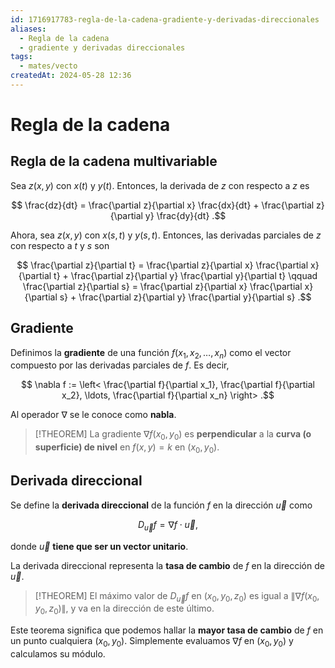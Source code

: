 ```yaml
---
id: 1716917783-regla-de-la-cadena-gradiente-y-derivadas-direccionales
aliases:
  - Regla de la cadena
  - gradiente y derivadas direccionales
tags:
  - mates/vecto
createdAt: 2024-05-28 12:36
---
```


# Regla de la cadena

## Regla de la cadena multivariable

Sea $z(x,y)$ con $x(t)$ y $y(t)$. Entonces, la derivada de $z$ con respecto a $z$ es

$$
\frac{dz}{dt} = \frac{\partial z}{\partial x} \frac{dx}{dt} + \frac{\partial z}{\partial y} \frac{dy}{dt}
.$$

Ahora, sea $z(x,y)$ con $x(s,t)$ y $y(s,t)$. Entonces, las derivadas parciales de $z$ con respecto a $t$ y $s$ son

$$
\frac{\partial z}{\partial t} = \frac{\partial z}{\partial x} \frac{\partial x}{\partial t} + \frac{\partial z}{\partial y} \frac{\partial y}{\partial t}  \qquad \frac{\partial z}{\partial s} = \frac{\partial z}{\partial x} \frac{\partial x}{\partial s} + \frac{\partial z}{\partial y} \frac{\partial y}{\partial s} 
.$$

## Gradiente

Definimos la **gradiente** de una función $f(x_1,x_2,\ldots,x_n)$ como el vector compuesto por las derivadas parciales de $f$. Es decir,

$$
\nabla f := \left< \frac{\partial f}{\partial x_1}, \frac{\partial f}{\partial x_2}, \ldots, \frac{\partial f}{\partial x_n} \right> 
.$$

Al operador $\nabla$ se le conoce como **nabla**.

> [!THEOREM]
> La gradiente $\nabla f(x_0,y_0)$ es **perpendicular** a la **curva (o superficie) de nivel** en $f(x,y) = k$ en $(x_0,y_0)$.

## Derivada direccional

Se define la **derivada direccional** de la función $f$ en la dirección $\vec{u}$ como

$$
D_\vec{u} f = \nabla f \cdot \vec{u}
,$$

donde $\vec{u}$ **tiene que ser un vector unitario**.

La derivada direccional representa la **tasa de cambio** de $f$ en la dirección de $\vec{u}$.

> [!THEOREM]
> El máximo valor de $D_\vec{u}f$ en $(x_0,y_0,z_0)$ es igual a $\lVert \nabla f(x_0,y_0,z_0) \rVert$, y va en la dirección de este último.

Este teorema significa que podemos hallar la **mayor tasa de cambio** de $f$ en un punto cualquiera $(x_0,y_0)$. Simplemente evaluamos $\nabla f$ en $(x_0,y_0)$ y calculamos su módulo.
